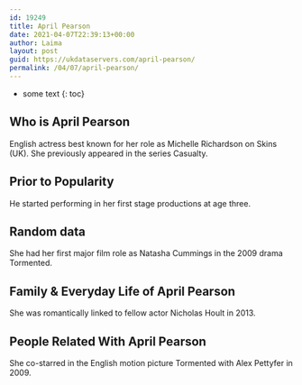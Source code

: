 ```yaml
---
id: 19249
title: April Pearson
date: 2021-04-07T22:39:13+00:00
author: Laima
layout: post
guid: https://ukdataservers.com/april-pearson/
permalink: /04/07/april-pearson/
---
```


* some text
{: toc}


## Who is April Pearson
                  
                  
                  
English actress best known for her role as Michelle Richardson on Skins (UK). She previously appeared in the series Casualty. 
                  
              
            
              
            
                
                
                
## Prior to Popularity
                  
                  
                  
He started performing in her first stage productions at age three.
                  
              
            
              
            
                
                
                
## Random data
                  
                  
                  
She had her first major film role as Natasha Cummings in the 2009 drama Tormented.
                  
              
            
              
            
                
                
                
## Family & Everyday Life of April Pearson
                  
                  
                  
She was romantically linked to fellow actor Nicholas Hoult in 2013.
                  
              
            
              
            
                
                
                
## People Related With April Pearson
                  
                  
                  
She co-starred in the English motion picture Tormented with Alex Pettyfer in 2009.
                  
              
            
              
            
                
              
            
              
              
            
            
              
            
          
          
          
